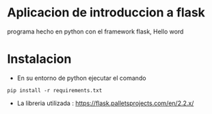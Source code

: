 # Aplicacion de introduccion a flask
programa hecho en python con el framework flask, Hello word

# Instalacion
- En su entorno de python ejecutar el comando
````
pip install -r requirements.txt
````
- La libreria utilizada : https://flask.palletsprojects.com/en/2.2.x/